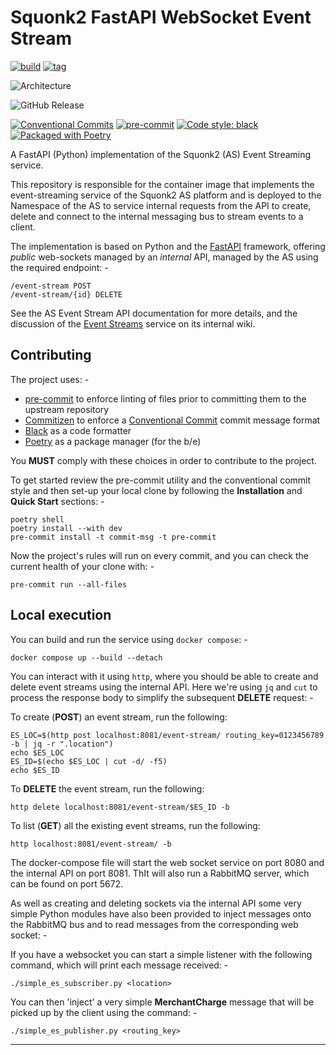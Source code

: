 # Squonk2 FastAPI WebSocket Event Stream

[![build](https://github.com/InformaticsMatters/squonk2-fastapi-ws-event-stream/actions/workflows/build.yaml/badge.svg)](https://github.com/InformaticsMatters/squonk2-fastapi-ws-event-stream/actions/workflows/build.yaml)
[![tag](https://github.com/InformaticsMatters/squonk2-fastapi-ws-event-stream/actions/workflows/tag.yaml/badge.svg)](https://github.com/InformaticsMatters/squonk2-fastapi-ws-event-stream/actions/workflows/tag.yaml)

![Architecture](https://img.shields.io/badge/architecture-amd64%20%7C%20arm64-lightgrey)

![GitHub Release](https://img.shields.io/github/v/release/InformaticsMatters/squonk2-fastapi-ws-event-stream)

[![Conventional Commits](https://img.shields.io/badge/Conventional%20Commits-1.0.0-yellow.svg)](https://conventionalcommits.org)
[![pre-commit](https://img.shields.io/badge/pre--commit-enabled-brightgreen?logo=pre-commit&logoColor=white)](https://github.com/pre-commit/pre-commit)
[![Code style: black](https://img.shields.io/badge/code%20style-black-000000.svg)](https://github.com/psf/black)
[![Packaged with Poetry](https://img.shields.io/badge/packaging-poetry-cyan.svg)](https://python-poetry.org/)

A FastAPI (Python) implementation of the Squonk2 (AS) Event Streaming service.

This repository is responsible for the container image that implements
the event-streaming service of the Squonk2 AS platform and is deployed to the
Namespace of the AS to service internal requests from the API to create, delete
and connect to the internal messaging bus to stream events to a client.

The implementation is based on Python and the [FastAPI] framework, offering
_public_ web-sockets managed by an _internal_ API, managed by the AS using
the required endpoint: -

    /event-stream POST
    /event-stream/{id} DELETE

See the AS Event Stream API documentation for more details, and the discussion
of the [Event Streams] service on its internal wiki.

## Contributing
The project uses: -

- [pre-commit] to enforce linting of files prior to committing them to the
  upstream repository
- [Commitizen] to enforce a [Conventional Commit] commit message format
- [Black] as a code formatter
- [Poetry] as a package manager (for the b/e)

You **MUST** comply with these choices in order to  contribute to the project.

To get started review the pre-commit utility and the conventional commit style
and then set-up your local clone by following the **Installation** and
**Quick Start** sections: -

    poetry shell
    poetry install --with dev
    pre-commit install -t commit-msg -t pre-commit

Now the project's rules will run on every commit, and you can check the
current health of your clone with: -

    pre-commit run --all-files

## Local execution
You can build and run the service using `docker compose`: -

    docker compose up --build --detach

You can interact with it using `http`, where you should be able to create
and delete event streams using the internal API. Here we're using
`jq` and `cut` to process the response body to simplify the subsequent **DELETE**
request: -

To create (**POST**) an event stream, run the following:

    ES_LOC=$(http post localhost:8081/event-stream/ routing_key=0123456789 -b | jq -r ".location")
    echo $ES_LOC
    ES_ID=$(echo $ES_LOC | cut -d/ -f5)
    echo $ES_ID

To **DELETE** the event stream, run the following:

    http delete localhost:8081/event-stream/$ES_ID -b

To list (**GET**) all the existing event streams, run the following:

    http localhost:8081/event-stream/ -b

The docker-compose file will start the web socket service on port 8080 and
the internal API on port 8081. ThIt will also run a RabbitMQ server, which can be found
on port 5672.

As well as creating and deleting sockets via the internal API some very simple Python
modules have also been provided to inject messages onto the RabbitMQ bus and to
read messages from the corresponding web socket: -

If you have a websocket you can start a simple listener with the following command,
which will print each message received: -

    ./simple_es_subscriber.py <location>

You can then 'inject' a very simple **MerchantCharge** message that will be picked up
by the client using the command: -

    ./simple_es_publisher.py <routing_key>

---

[black]: https://black.readthedocs.io/en/stable
[commitizen]: https://commitizen-tools.github.io/commitizen/
[conventional commit]: https://www.conventionalcommits.org/en/v1.0.0/
[event streams]: https://gitlab.com/informaticsmatters/squonk2-account-server/-/wikis/event-streams
[fastapi]: https://fastapi.tiangolo.com
[pre-commit]: https://pre-commit.com
[poetry]: https://python-poetry.org/
